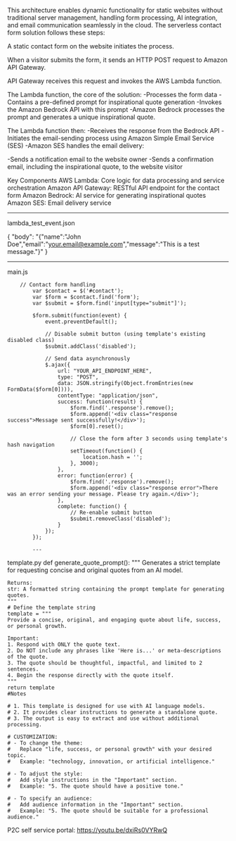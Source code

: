 This architecture enables dynamic functionality for static websites without traditional server management, handling form processing, AI integration, and email communication seamlessly in the cloud. The serverless contact form solution follows these steps:

A static contact form on the website initiates the process.

When a visitor submits the form, it sends an HTTP POST request to Amazon API Gateway.

API Gateway receives this request and invokes the AWS Lambda function.

The Lambda function, the core of the solution:
-Processes the form data
-Contains a pre-defined prompt for inspirational quote generation
-Invokes the Amazon Bedrock API with this prompt
-Amazon Bedrock processes the prompt and generates a unique inspirational quote.

The Lambda function then:
-Receives the response from the Bedrock API
-Initiates the email-sending process using Amazon Simple Email Service (SES)
-Amazon SES handles the email delivery:

-Sends a notification email to the website owner
-Sends a confirmation email, including the inspirational quote, to the website visitor

Key Components
AWS Lambda: Core logic for data processing and service orchestration
Amazon API Gateway: RESTful API endpoint for the contact form
Amazon Bedrock: AI service for generating inspirational quotes
Amazon SES: Email delivery service

---
lambda_test_event.json

{
  "body": "{\"name\":\"John Doe\",\"email\":\"your.email@example.com\",\"message\":\"This is a test message.\"}"
}

---
main.js

		// Contact form handling
            var $contact = $('#contact');
            var $form = $contact.find('form');
            var $submit = $form.find('input[type="submit"]');

            $form.submit(function(event) {
                event.preventDefault();

                // Disable submit button (using template's existing disabled class)
                $submit.addClass('disabled');

                // Send data asynchronously
                $.ajax({
                    url: "YOUR_API_ENDPOINT_HERE",
                    type: "POST",
                    data: JSON.stringify(Object.fromEntries(new FormData($form[0]))),
                    contentType: "application/json",
                    success: function(result) {
                        $form.find('.response').remove();
                        $form.append('<div class="response success">Message sent successfully!</div>');
                        $form[0].reset();

                        // Close the form after 3 seconds using template's hash navigation
                        setTimeout(function() {
                            location.hash = '';
                        }, 3000);
                    },
                    error: function(error) {
                        $form.find('.response').remove();
                        $form.append('<div class="response error">There was an error sending your message. Please try again.</div>');
                    },
                    complete: function() {
                        // Re-enable submit button
                        $submit.removeClass('disabled');
                    }
                });
            });

            ---
template.py
  def generate_quote_prompt():
    """
    Generates a strict template for requesting concise and original quotes from an AI model.

    Returns:
    str: A formatted string containing the prompt template for generating quotes.
    """
    # Define the template string
    template = """
    Provide a concise, original, and engaging quote about life, success, or personal growth.

    Important:
    1. Respond with ONLY the quote text.
    2. Do NOT include any phrases like 'Here is...' or meta-descriptions of the quote.
    3. The quote should be thoughtful, impactful, and limited to 2 sentences.
    4. Begin the response directly with the quote itself.
    """
    return template
    #Notes

    # 1. This template is designed for use with AI language models.
    # 2. It provides clear instructions to generate a standalone quote.
    # 3. The output is easy to extract and use without additional processing.

    # CUSTOMIZATION:
    # - To change the theme: 
    #   Replace "life, success, or personal growth" with your desired topic.
    #   Example: "technology, innovation, or artificial intelligence."

    # - To adjust the style:
    #   Add style instructions in the "Important" section.
    #   Example: "5. The quote should have a positive tone."

    # - To specify an audience:
    #   Add audience information in the "Important" section.
    #   Example: "5. The quote should be suitable for a professional audience."

  P2C self service portal: https://youtu.be/dxiRs0VYRwQ

 
